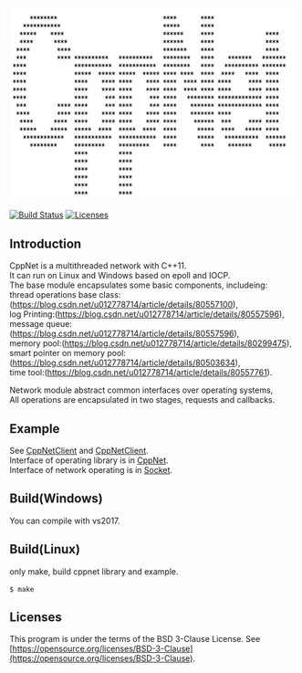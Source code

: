 <p align="left"><img width="500" src="./doc/image/logo.png" alt="cppnet logo"></p>

<p align="left">
    <a href="https://travis-ci.org/caozhiyi/CppNet"><img src="https://travis-ci.org/caozhiyi/CppNet.svg?branch=master" alt="Build Status"></a>
    <a href="https://opensource.org/licenses/BSD-3-Clause"><img src="https://img.shields.io/badge/license-bsd-orange.svg" alt="Licenses"></a>
</p> 

## Introduction

CppNet is a multithreaded network with C++11.                                                      
It can run on Linux and Windows based on epoll and IOCP.  
The base module encapsulates some basic components, includeing:  
thread operations base class:(https://blog.csdn.net/u012778714/article/details/80557100),  
log Printing:(https://blog.csdn.net/u012778714/article/details/80557596),  
message queue:(https://blog.csdn.net/u012778714/article/details/80557596),  
memory pool:(https://blog.csdn.net/u012778714/article/details/80299475),  
smart pointer on memory pool:(https://blog.csdn.net/u012778714/article/details/80503634),  
time tool:(https://blog.csdn.net/u012778714/article/details/80557761).  

Network module abstract common interfaces over operating systems,   
All operations are encapsulated in two stages, requests and callbacks.  

## Example

See [CppNetClient](/CppNetSev/CppNetServer.cpp) and [CppNetClient](/CppNetCli/CppNetClient.cpp).   
Interface of operating library is in [CppNet](/include/CppNet.h).  
Interface of network operating is in [Socket](/include/Socket.h).    

## Build(Windows)

You can compile with vs2017.

## Build(Linux)

only make, build cppnet library and example.
```
$ make
```

## Licenses

This program is under the terms of the BSD 3-Clause License. See [https://opensource.org/licenses/BSD-3-Clause](https://opensource.org/licenses/BSD-3-Clause).
